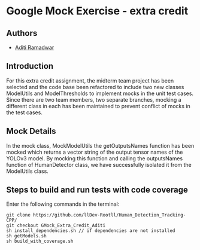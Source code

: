 # Google Mock Exercise - extra credit

## Authors
 - [Aditi Ramadwar](//www.linkedin.com/in/aditiramadwar/) 
## Introduction
For this extra credit assignment, the midterm team project has been selected and the code base been refactored to include two new classes ModelUtils and ModelThresholds to implement mocks in the unit test cases. 
Since there are two team members, two separate branches, mocking a different class in each has been maintained to prevent conflict of mocks in the test cases.

## Mock Details
In the mock class, MockModelUtils the getOutputsNames function has been mocked which returns a vector string of the output tensor names of the YOLOv3 model. By mocking this function and calling the outputsNames function of HumanDetector class, we have successfully isolated it from the ModelUtils class.
## Steps to build and run tests with code coverage
Enter the following commands in the terminal:
```
git clone https://github.com/llDev-Rootll/Human_Detection_Tracking-CPP/
git checkout GMock_Extra_Credit_Aditi
sh install_dependencies.sh // if dependencies are not installed
sh getModels.sh
sh build_with_coverage.sh
```